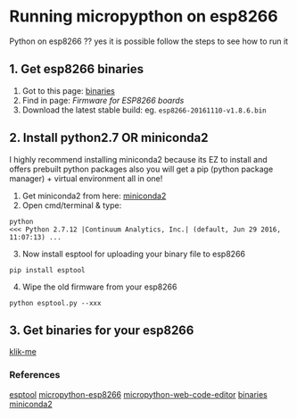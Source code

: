 # Running micropypthon on esp8266
Python on esp8266 ?? yes it is possible follow the steps to see how to run it

## 1. Get esp8266 binaries

1. Got to this page: [binaries](http://micropython.org/download)
2. Find in page: *Firmware for ESP8266 boards*
3. Download the latest stable build: eg. `esp8266-20161110-v1.8.6.bin`


## 2. Install python2.7 OR miniconda2

I highly recommend installing miniconda2 because its EZ to install and offers
prebuilt python packages also you will get a pip (python package manager) + virtual environment all in one!

1. Get miniconda2 from here: [miniconda2](http://conda.pydata.org/miniconda.html)
2. Open cmd/terminal & type:
```
python
<<< Python 2.7.12 |Continuum Analytics, Inc.| (default, Jun 29 2016, 11:07:13) ...
```
3. Now install esptool for uploading your binary file to esp8266
```
pip install esptool
```
4. Wipe the old firmware from your esp8266
```
python esptool.py --xxx
```

## 3. Get binaries for your esp8266

[klik-me][1]

### References
[esptool](https://github.com/espressif/esptool)
[micropython-esp8266](http://docs.micropython.org/en/latest/esp8266/)
[micropython-web-code-editor](https://github.com/micropython/webrepl)
[binaries](http://micropython.org/download)
[miniconda2](http://conda.pydata.org/miniconda.html)

[1]: www.google.com "esptool download"
